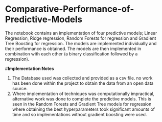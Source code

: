 # Comparative-Performance-of-Predictive-Models

The notebook contains an implementation of four predictive models; Linear Regression, Ridge regression, Random Forests for regression and Gradient Tree Boosting for regression. The models are implemented individually and their performance is obtained. The models are then implemented in combination with each other (a binary classification followed by a regression).

#**Implementation Notes**

1. The Database used was collected and provided as a csv file. no work has been done within the project to obtain the data from an open data source.
2. Where implementation of techniques was computationally impractical, alternative work was done to complete the predictive models. This is seen in the Random Forests and Gradient Tree models for regression where obtaining the best hyperparameters took significant amounts of time and so implementations without gradient boosting were used.

